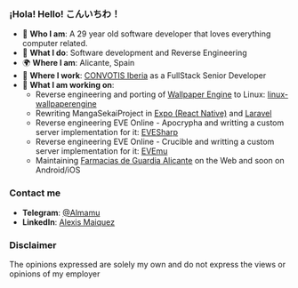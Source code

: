 ### ¡Hola! Hello! こんいちわ！
 - 👾 **Who I am**: A 29 year old software developer that loves everything computer related.
 - 🤗 **What I do**: Software development and Reverse Engineering
 - 🌍 **Where I am**: Alicante, Spain
 - 🏢 **Where I work**: [CONVOTIS Iberia](https://www.convotis.com/es) as a FullStack Senior Developer
 - 🔭 **What I am working on**:
   - Reverse engineering and porting of [Wallpaper Engine](https://store.steampowered.com/app/431960/Wallpaper_Engine/) to Linux: [linux-wallpaperengine](https://github.com/Almamu/linux-wallpaperengine)
   - Rewriting MangaSekaiProject in [Expo (React Native)](https://github.com/Almamu/MangaSekaiProject-Frontend/tree/expo-rewrite) and [Laravel](https://github.com/Almamu/MangaSekaiProject-Backend)
   - Reverse engineering EVE Online - Apocrypha and writting a custom server implementation for it: [EVESharp](http://github.com/Almamu/EVESharp)
   - Reverse engineering EVE Online - Crucible and writting a custom server implementation for it: [EVEmu](https://github.com/EvEmu-Project/evemu_Crucible)
   - Maintaining [Farmacias de Guardia Alicante](https://farmacia-de-guardia-alicante.es/) on the Web and soon on Android/iOS

### Contact me
- **Telegram**: [@Almamu](https://t.me/Almamu)
- **LinkedIn**: [Alexis Maiquez](https://www.linkedin.com/in/almamu/)

### Disclaimer
The opinions expressed are solely my own and do not express the views or opinions of my employer

<!--
**Almamu/Almamu** is a ✨ _special_ ✨ repository because its `README.md` (this file) appears on your GitHub profile.

Here are some ideas to get you started:

- 🔭 I’m currently working on ...
- 🌱 I’m currently learning ...
- 👯 I’m looking to collaborate on ...
- 🤔 I’m looking for help with ...
- 💬 Ask me about ...
- 📫 How to reach me: ...
- 😄 Pronouns: ...
- ⚡ Fun fact: ...
-->

